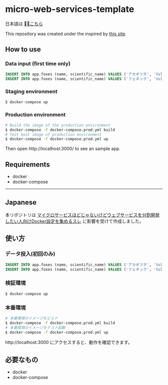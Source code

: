 # micro-web-services-template

日本語は [こちら](#Japanese)

This repository was created under the inspired by [this site](https://qiita.com/shibukawa/items/fd49f98736045789ffc3).

## How to use

### Data input (first time only)

```sql
INSERT INTO app.foxes (name, scientific_name) VALUES ('アカギツネ', 'Vulpes vulpes');
INSERT INTO app.foxes (name, scientific_name) VALUES ('フェネック', 'Vulpes zerda');
```

### Staging environment

```bash
$ docker-compose up
```

### Production environment

```bash
# Build the image of the production environment
$ docker-compose -f docker-compose.prod.yml build
# Test boot image of production environment
$ docker-compose -f docker-compose.prod.yml up
```

Then open http://localhost:3000/ to see an sample app.

## Requirements

* docker
* docker-compose

***

## Japanese

本リポジトリは [マイクロサービスほどじゃないけどウェブサービスを分割開発したい人向けDocker設定を集めるスレ](https://qiita.com/shibukawa/items/fd49f98736045789ffc3) に影響を受けて作成しました。

## 使い方

### データ投入(初回のみ)

```sql
INSERT INTO app.foxes (name, scientific_name) VALUES ('アカギツネ', 'Vulpes vulpes');
INSERT INTO app.foxes (name, scientific_name) VALUES ('フェネック', 'Vulpes zerda');
```

### 検証環境

```bash
$ docker-compose up
```

### 本番環境

```bash
# 本番環境のイメージをビルド
$ docker-compose -f docker-compose.prod.yml build
# 本番環境のイメージをテスト起動
$ docker-compose -f docker-compose.prod.yml up
```

http://localhost:3000 にアクセスすると、動作を確認できます。

## 必要なもの

* docker
* docker-compose